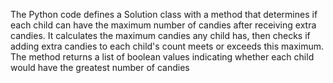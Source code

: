 
The Python code defines a Solution class with a method that determines if each child can have the maximum number of candies after receiving extra candies. 
It calculates the maximum candies any child has, then checks if adding extra candies to each child's count meets or exceeds this maximum. 
The method returns a list of boolean values indicating whether each child would have the greatest number of candies

